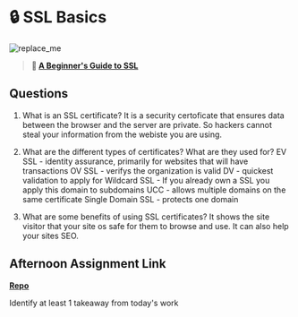 # 🔒 SSL Basics

![replace_me](https://codeworks.blob.core.windows.net/public/assets/img/illustrations/placeholder.svg)

> **📖 [A Beginner's Guide to SSL](https://codeworksacademy.com/fs-student-guide/resources/wk8-9/07-SSL)**

## Questions

1. What is an SSL certificate?
It is a security certoficate that ensures data between the browser and the server are private. So hackers cannot steal your information from the webiste you are using. 
2. What are the different types of certificates? What are they used for?
EV SSL - identity assurance, primarily for websites that will have transactions
OV SSL - verifys the organization is valid
DV - quickest validation to apply for
Wildcard SSL - If you already own a SSL you apply this domain to subdomains
UCC - allows multiple domains on the same certificate
Single Domain SSL - protects one domain

3. What are some benefits of using SSL certificates?
It shows the site visitor that your site os safe for them to browse and use. It can also help your sites SEO. 
## Afternoon Assignment Link

**[Repo](https://github.com/JacksonHagen/capstone)**

Identify at least 1 takeaway from today's work
